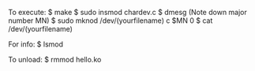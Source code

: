 To execute:
$ make
$ sudo insmod chardev.c
$ dmesg
(Note down major number MN)
$ sudo mknod /dev/(yourfilename) c $MN 0
$ cat /dev/(yourfilename)

For info:
$ lsmod

To unload:
$ rmmod hello.ko
